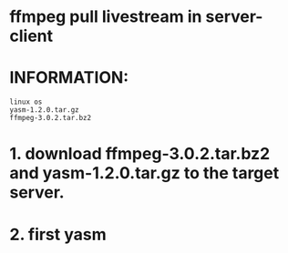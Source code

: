 # ffmpeg pull livestream in server-client
# INFORMATION:
    linux os
    yasm-1.2.0.tar.gz
    ffmpeg-3.0.2.tar.bz2
# 1. download ffmpeg-3.0.2.tar.bz2 and yasm-1.2.0.tar.gz to the target server.
# 2. first yasm

